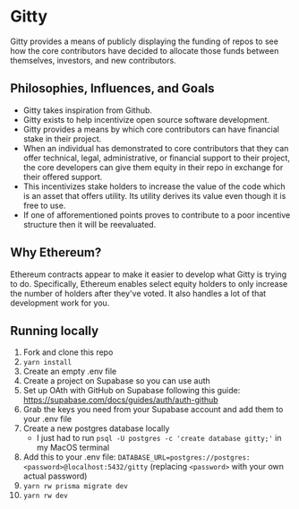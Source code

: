 # Gitty

Gitty provides a means of publicly displaying the funding of repos to see how the core contributors have decided to allocate those funds between themselves, investors, and new contributors.

## Philosophies, Influences, and Goals

- Gitty takes inspiration from Github.
- Gitty exists to help incentivize open source software development.
- Gitty provides a means by which core contributors can have financial stake in their project.
- When an individual has demonstrated to core contributors that they can offer technical, legal, administrative, or financial support to their project, the core developers can give them equity in their repo in exchange for their offered support.
- This incentivizes stake holders to increase the value of the code which is an asset that offers utility. Its utility derives its value even though it is free to use.
- If one of afforementioned points proves to contribute to a poor incentive structure then it will be reevaluated.

## Why Ethereum?

Ethereum contracts appear to make it easier to develop what Gitty is trying to do. Specifically, Ethereum enables select equity holders to only increase the number of holders after they've voted. It also handles a lot of that development work for you.

## Running locally

 1. Fork and clone this repo
 2. `yarn install`
 3. Create an empty .env file
 4. Create a project on Supabase so you can use auth
 5. Set up OAth with GitHub on Supabase following this guide:
    https://supabase.com/docs/guides/auth/auth-github
 6. Grab the keys you need from your Supabase account and add them to your .env
    file
 7. Create a new postgres database locally
    - I just had to run `psql -U postgres -c 'create database gitty;'` in my
      MacOS terminal
 8. Add this to your .env file:
   `DATABASE_URL=postgres://postgres:<password>@localhost:5432/gitty`
   (replacing `<password>` with your own actual password)
 9. `yarn rw prisma migrate dev`
10. `yarn rw dev`
